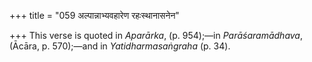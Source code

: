 +++
title = "059 अल्पान्नाभ्यवहारेण रहःस्थानासनेन"

+++
This verse is quoted in *Aparārka*, (p. 954);—in *Parāśaramādhava*,
(Ācāra, p. 570);—and in *Yatidharmasaṅgraha* (p. 34).


